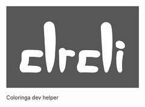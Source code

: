 <img src="https://github.com/matheusloures/clrdo/blob/master/clrcli-icon.png" title="clrcli icon - Coloringa" alt="clrcli icon">

Coloringa dev helper
